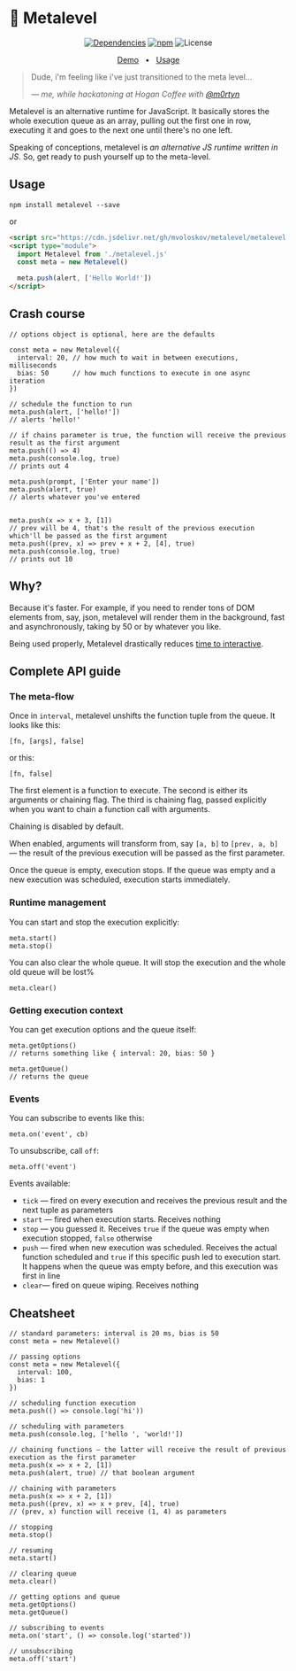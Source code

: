 # 🤪 Metalevel 

<p align="center">
    <a href="https://github.com/miloxeon/metalevel/blob/master/package.json"><img src="https://img.shields.io/badge/dependencies-0-brightgreen" alt="Dependencies"></a>
    <a href="https://www.npmjs.com/package/metalevel"><img alt="npm" src="https://img.shields.io/npm/v/metalevel"></a>
    <img alt="License" src="https://img.shields.io/github/license/mvoloskov/metalevel?color=brightgreen">
</p>
<p align="center">
    <a href="https://miloslav.website/metalevel">Demo</a>
    &nbsp;&nbsp;&bull;&nbsp;&nbsp;
    <a href="#usage">Usage</a>
</p>


> Dude, i'm feeling like i've just transitioned to the meta level...
>
>— <cite>me, while hackatoning at Hogan Coffee with [@m0rtyn](https://github.com/m0rtyn)</cite>

Metalevel is an alternative runtime for JavaScript. It basically stores the whole execution queue as an array, pulling out the first one in row, executing it and goes to the next one until there's no one left.

Speaking of conceptions, metalevel is _an alternative JS runtime written in JS_. So, get ready to push yourself up to the meta-level.

## Usage

```
npm install metalevel --save
```

or

```HTML
<script src="https://cdn.jsdelivr.net/gh/mvoloskov/metalevel/metalevel.min.js" type="module"></script>
<script type="module">
  import Metalevel from './metalevel.js'
  const meta = new Metalevel()

  meta.push(alert, ['Hello World!'])
</script>
```

## Crash course

```JS
// options object is optional, here are the defaults

const meta = new Metalevel({
  interval: 20, // how much to wait in between executions, milliseconds
  bias: 50      // how much functions to execute in one async iteration
})

// schedule the function to run
meta.push(alert, ['hello!'])
// alerts 'hello!'

// if chains parameter is true, the function will receive the previous result as the first argument
meta.push(() => 4)
meta.push(console.log, true)
// prints out 4

meta.push(prompt, ['Enter your name'])
meta.push(alert, true)
// alerts whatever you've entered


meta.push(x => x + 3, [1])
// prev will be 4, that's the result of the previous execution which'll be passed as the first argument
meta.push((prev, x) => prev + x + 2, [4], true)
meta.push(console.log, true)
// prints out 10
```

## Why?
Because it's faster. For example, if you need to render tons of DOM elements from, say, json, metalevel will render them in the background, fast and asynchronously, taking by 50 or by whatever you like.

Being used properly, Metalevel drastically reduces [time to interactive](https://developers.google.com/web/tools/lighthouse/audits/time-to-interactive).

## Complete API guide

### The meta-flow

Once in `interval`, metalevel unshifts the function tuple from the queue. It looks like this:
```JS
[fn, [args], false]
```

or this:
```JS
[fn, false]
```

The first element is a function to execute. The second is either its arguments or chaining flag. The third is chaining flag, passed explicitly when you want to chain a function call with arguments.

Chaining is disabled by default.

When enabled, arguments will transform from, say `[a, b]` to `[prev, a, b]` — the result of the previous execution will be passed as the first parameter.

Once the queue is empty, execution stops. If the queue was empty and a new execution was scheduled, execution starts immediately.


### Runtime management

You can start and stop the execution explicitly:
```JS
meta.start()
meta.stop()
```

You can also clear the whole queue. It will stop the execution and the whole old queue will be lost%
```JS
meta.clear()
```

### Getting execution context

You can get execution options and the queue itself:
```JS
meta.getOptions()
// returns something like { interval: 20, bias: 50 }

meta.getQueue()
// returns the queue
```

### Events
You can subscribe to events like this:
```JS
meta.on('event', cb)
```

To unsubscribe, call `off`:
```JS
meta.off('event')
```

Events available:
 - `tick` — fired on every execution and receives the previous result and the next tuple as parameters  
 - `start` — fired when execution starts. Receives nothing  
 - `stop` — you guessed it. Receives `true` if the queue was empty when execution stopped, `false` otherwise  
 - `push` — fired when new execution was scheduled. Receives the actual function scheduled and `true` if this specific push led to execution start. It happens when the queue was empty before, and this execution was first in line  
 - `clear`— fired on queue wiping. Receives nothing  


## Cheatsheet
```JS
// standard parameters: interval is 20 ms, bias is 50
const meta = new Metalevel()

// passing options
const meta = new Metalevel({
  interval: 100,
  bias: 1
})

// scheduling function execution
meta.push(() => console.log('hi'))

// scheduling with parameters
meta.push(console.log, ['hello ', 'world!'])

// chaining functions — the latter will receive the result of previous execution as the first parameter
meta.push(x => x + 2, [1])
meta.push(alert, true) // that boolean argument

// chaining with parameters
meta.push(x => x + 2, [1])
meta.push((prev, x) => x + prev, [4], true)
// (prev, x) function will receive (1, 4) as parameters

// stopping
meta.stop()

// resuming
meta.start()

// clearing queue
meta.clear()

// getting options and queue
meta.getOptions()
meta.getQueue()

// subscribing to events
meta.on('start', () => console.log('started'))

// unsubscribing
meta.off('start')
```
